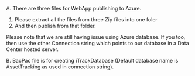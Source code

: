 A. There are three files for WebApp publishing to Azure.
  1. Please extract all the files from three Zip files into one foler
  2. And then publish from that folder.

Please note that we are still having issue using Azure database. If you too, then use the other Connection string which points to our database in a Data Center hosted server.

B. BacPac file is for creating iTrackDatabase (Default database name is AssetTracking as used in connection string).




